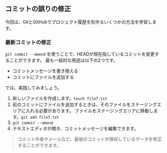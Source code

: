 ## コミットの誤りの修正

今回は、GitとGitHubでプロジェクト履歴を形作るいくつかの方法を学習します。

### 最新コミットの修正

`git commit --amend` を使うことで、HEADが現在指しているコミットを変更することができます。 最も一般的な用途は以下の2つです。

- コミットメッセージを書き換える
- コミットにファイルを追加する

では、実践してみましょう。

1. 新しいファイルを作成します。`touch file7.txt`
2. 前のコミットにファイルを追加するときは、そのファイルをステージングエリアに入れる必要があります。 ファイルをステージングエリアに移動します。`git add file7.txt`
3. `git commit --amend`
4. テキストエディタが開き、コミットメッセージを編集できます。

> コミット作者やメールなど、最後のコミットが保存しているデータを修正することができます。